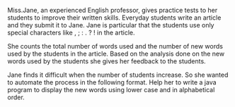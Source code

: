 Miss.Jane, an experienced English professor, gives practice tests to her students to improve their written skills. Everyday students write an article and they submit it to Jane. Jane is particular that the students use only special characters like , ; : . ? ! in the article.

She counts the total number of words used and the number of new words used by the students in the article. Based on the analysis done on the new words used by the students she gives her feedback to the students.  

Jane finds it difficult when the number of students increase. So she wanted to automate the process in the following format. Help her to write a java program to display the new words using lower case and in alphabetical order.